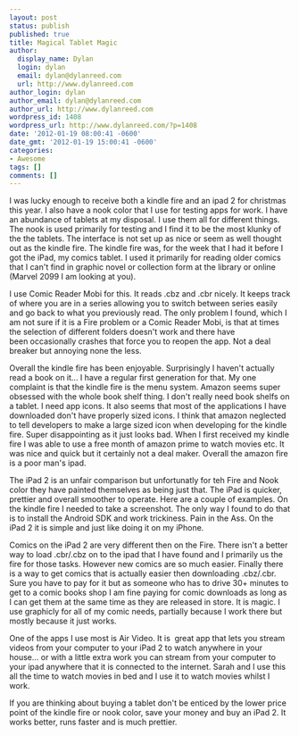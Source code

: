 ```yaml
---
layout: post
status: publish
published: true
title: Magical Tablet Magic
author:
  display_name: Dylan
  login: dylan
  email: dylan@dylanreed.com
  url: http://www.dylanreed.com
author_login: dylan
author_email: dylan@dylanreed.com
author_url: http://www.dylanreed.com
wordpress_id: 1408
wordpress_url: http://www.dylanreed.com/?p=1408
date: '2012-01-19 08:00:41 -0600'
date_gmt: '2012-01-19 15:00:41 -0600'
categories:
- Awesome
tags: []
comments: []
---
```

<p>I was lucky enough to&nbsp;receive&nbsp;both a kindle fire and an ipad 2 for christmas this year. I also have a nook color that I use for testing apps for work. I have an&nbsp;abundance&nbsp;of tablets at my disposal. I use them all for different things. The nook is used primarily for testing and I find it to be the most klunky of the the tablets. The interface is not set up as nice or seem as well thought out as the kindle fire. The kindle fire was, for the week that I had it before I got the iPad, my comics tablet. I used it primarily for reading older comics that I can't find in graphic novel or collection form at the library or online (Marvel 2099 I am looking at you).</p>
<p>I use Comic Reader Mobi for this. It reads .cbz and .cbr nicely. It keeps track of where you are in a series allowing you to switch between series easily and go back to what you previously read. The only problem I found, which I am not sure if it is a Fire problem or a Comic Reader Mobi, is that at times the selection of different folders doesn't work and there have been&nbsp;occasionally&nbsp;crashes&nbsp;that force you to reopen the app. Not a deal breaker but annoying none the less.</p>
<p>Overall the kindle fire has been enjoyable. Surprisingly I haven't actually read a book on it... I have a regular first generation for that. My one complaint is that the kindle fire is the menu system. Amazon seems super obsessed with the whole book shelf thing. I don't really need book shelfs on a tablet. I need app icons. It also seems that most of the applications I have downloaded don't have properly sized icons. I think that amazon neglected to tell developers to make a large sized icon when developing for the kindle fire. Super disappointing as it just looks bad.&nbsp;When I first&nbsp;received&nbsp;my kindle fire I was able to use a free month of amazon prime to watch movies etc. It was nice and quick but it certainly not a deal maker. Overall the amazon fire is a poor man's ipad.</p>
<p>The iPad 2 is an unfair comparison but unfortunatly for teh Fire and Nook color they have painted themselves as being just that. The iPad is quicker, prettier and overall smoother to operate. Here are a couple of examples. On the kindle fire I needed to take a screenshot. The only way I found to do that is to install the Android SDK and work trickiness. Pain in the Ass. On the iPad 2 it is simple and just like doing it on my iPhone.</p>
<p>Comics on the iPad 2 are very different then on the Fire. There isn't a better way to load .cbr/.cbz on to the ipad that I have found and I primarily us the fire for those tasks. However new comics are so much easier. Finally there is a way to get comics that is actually easier then downloading .cbz/.cbr. Sure you have to pay for it but as someone who has to drive 30+ minutes to get to a comic books shop I am fine paying for comic downloads as long as I can get them at the same time as they are released in store. It is magic. I use graphicly for all of my comic needs, partially because I work there but mostly because it just works.</p>
<p>One of the apps I use most is Air Video. It is &nbsp;great app that lets you stream videos from your computer to your iPad 2 to watch anywhere in your house... or with a little extra work you can stream from your computer to your ipad anywhere that it is connected to the internet. Sarah and I use this all the time to watch movies in bed and I use it to watch movies whilst I work.</p>
<p>If you are thinking about buying a tablet don't be&nbsp;enticed&nbsp;by the lower price point of the kindle fire or nook color, save your money and buy an iPad 2. It works better, runs faster and is much prettier.</p>

